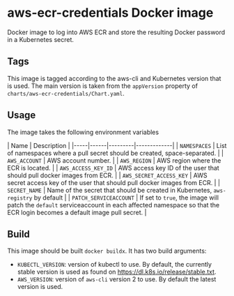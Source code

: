 # aws-ecr-credentials Docker image

Docker image to log into AWS ECR and store the resulting Docker password in a Kubernetes secret.

## Tags

This image is tagged according to the aws-cli and Kubernetes version that is used. The main version is taken from the `appVersion` property of `charts/aws-ecr-credentials/Chart.yaml`.

## Usage

The image takes the following environment variables

| Name | Description |
|-----|------|---------|-------------|
| `NAMESPACES` | List of namespaces where a pull secret should be created, space-separated.  |
| `AWS_ACCOUNT` | AWS account number. |
| `AWS_REGION` | AWS region where the ECR is located. |
| `AWS_ACCESS_KEY_ID` | AWS access key ID of the user that should pull docker images from ECR. |
| `AWS_SECRET_ACCESS_KEY` | AWS secret access key of the user that should pull docker images from ECR. |
| `SECRET_NAME` | Name of the secret that should be created in Kubernetes, `aws-registry` by default |
| `PATCH_SERVICEACCOUNT` | If set to `true`, the image will patch the `default` serviceaccount in each affected namespace so that the ECR login becomes a default image pull secret. |

## Build

This image should be built `docker buildx`. It has two build arguments:

- `KUBECTL_VERSION`: version of kubectl to use. By default, the currently stable version is used as found on <https://dl.k8s.io/release/stable.txt>.
- `AWS_VERSION`: version of `aws-cli` version 2 to use. By default the latest version is used.
